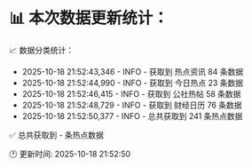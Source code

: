 📊 本次数据更新统计：
==========================

📈 数据分类统计：
- 2025-10-18 21:52:43,346 - INFO - 获取到 热点资讯 84 条数据
- 2025-10-18 21:52:44,990 - INFO - 获取到 今日热点 23 条数据
- 2025-10-18 21:52:46,415 - INFO - 获取到 公社热帖 58 条数据
- 2025-10-18 21:52:48,729 - INFO - 获取到 财经日历 76 条数据
- 2025-10-18 21:52:50,377 - INFO - 总共获取到 241 条热点数据

✅ 总共获取到 - 条热点数据

🕐 更新时间: 2025-10-18 21:52:50
